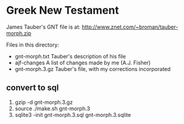 # Greek New Testament

James Tauber's GNT file is at:
http://www.znet.com/~broman/tauber-morph.zip

Files in this directory:

* gnt-morph.txt   Tauber's description of his file
* ajf-changes	   A list of changes made by me (A.J. Fisher)
* gnt-morph.3.gz  Tauber's file, with my corrections incorporated

## convert to sql

1. gzip -d gnt-morph.3.gz
1. source ./make.sh gnt-morph.3
1. sqlite3 -init gnt-morph.3.sql gnt-morph.3.sqlite
